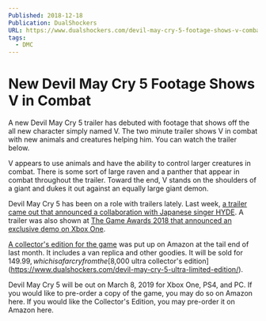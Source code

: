 ```yaml
---
Published: 2018-12-18
Publication: DualShockers
URL: https://www.dualshockers.com/devil-may-cry-5-footage-shows-v-combat/
tags:
  - DMC
---
```

# New Devil May Cry 5 Footage Shows V in Combat

A new Devil May Cry 5 trailer has debuted with footage that shows off the all new character simply named V. The two minute trailer shows V in combat with new animals and creatures helping him. You can watch the trailer below.

V appears to use animals and have the ability to control larger creatures in combat. There is some sort of large raven and a panther that appear in combat throughout the trailer. Toward the end, V stands on the shoulders of a giant and dukes it out against an equally large giant demon.

Devil May Cry 5 has been on a role with trailers lately. Last week, [a trailer came out that announced a collaboration with Japanese singer HYDE](https://www.dualshockers.com/devil-may-cry-5-mad-qualia-hyde-new-trailer/). A trailer was also shown at [The Game Awards 2018 that announced an exclusive demo on Xbox One](https://www.dualshockers.com/devil-may-cry-5-the-game-awards-trailer-leak/).

[A collector's edition for the game](https://www.dualshockers.com/devil-may-cry-5-collectors-edition-amazon/) was put up on Amazon at the tail end of last month. It includes a van replica and other goodies. It will be sold for $149.99, which is a far cry from the [$8,000 ultra collector's edition](https://www.dualshockers.com/devil-may-cry-5-ultra-limited-edition/).

Devil May Cry 5 will be out on March 8, 2019 for Xbox One, PS4, and PC. If you would like to pre-order a copy of the game, you may do so on Amazon here. If you would like the Collector's Edition, you may pre-order it on Amazon here.